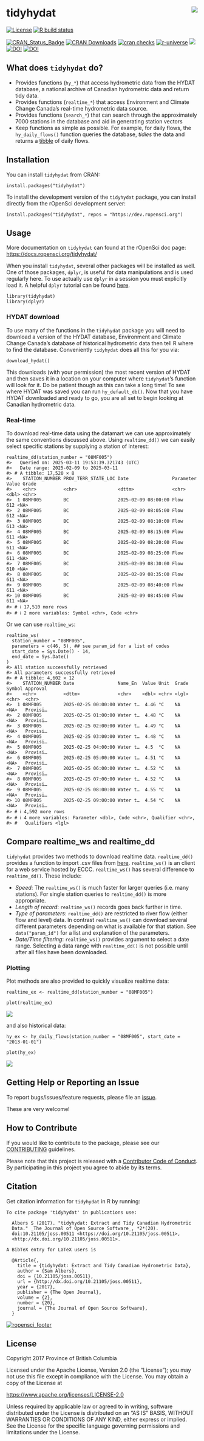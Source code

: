 <!-- README.md is generated from README.Rmd. Please edit that file -->

# tidyhydat <img src="man/figures/logo.png" align="right" />

<!-- badges: start -->

[![License](https://img.shields.io/badge/License-Apache%202.0-blue.svg)](https://opensource.org/license/apache-2-0)
[![R build
status](https://github.com/ropensci/tidyhydat/workflows/R-CMD-check/badge.svg)](https://github.com/ropensci/tidyhydat/actions)

[![CRAN\_Status\_Badge](https://www.r-pkg.org/badges/version/tidyhydat)](https://cran.r-project.org/package=tidyhydat)
[![CRAN
Downloads](https://cranlogs.r-pkg.org/badges/tidyhydat?color=brightgreen)](https://CRAN.R-project.org/package=tidyhydat)
[![cran
checks](https://badges.cranchecks.info/worst/tidyhydat.svg)](https://cran.r-project.org/web/checks/check_results_tidyhydat.html)
[![r-universe](https://ropensci.r-universe.dev/badges/tidyhydat)](https://ropensci.r-universe.dev/builds)
[![](http://badges.ropensci.org/152_status.svg)](https://github.com/ropensci/software-review/issues/152)
[![DOI](http://joss.theoj.org/papers/10.21105/joss.00511/status.svg)](https://doi.org/10.21105/joss.00511)
[![DOI](https://zenodo.org/badge/100978874.svg)](https://zenodo.org/badge/latestdoi/100978874)
<!-- badges: end -->

## What does `tidyhydat` do?

-   Provides functions (`hy_*`) that access hydrometric data from the
    HYDAT database, a national archive of Canadian hydrometric data and
    return tidy data.
-   Provides functions (`realtime_*`) that access Environment and
    Climate Change Canada’s real-time hydrometric data source.
-   Provides functions (`search_*`) that can search through the
    approximately 7000 stations in the database and aid in generating
    station vectors
-   Keep functions as simple as possible. For example, for daily flows,
    the `hy_daily_flows()` function queries the database, *tidies* the
    data and returns a [tibble](https://tibble.tidyverse.org/) of daily
    flows.

## Installation

You can install `tidyhydat` from CRAN:

    install.packages("tidyhydat")

To install the development version of the `tidyhydat` package, you can
install directly from the rOpenSci development server:

    install.packages("tidyhydat", repos = "https://dev.ropensci.org")

## Usage

More documentation on `tidyhydat` can found at the rOpenSci doc page:
<https://docs.ropensci.org/tidyhydat/>

When you install `tidyhydat`, several other packages will be installed
as well. One of those packages, `dplyr`, is useful for data
manipulations and is used regularly here. To use actually use `dplyr` in
a session you must explicitly load it. A helpful `dplyr` tutorial can be
found
[here](https://cran.r-project.org/package=dplyr/vignettes/dplyr.html).

    library(tidyhydat)
    library(dplyr)

### HYDAT download

To use many of the functions in the `tidyhydat` package you will need to
download a version of the HYDAT database, Environment and Climate Change
Canada’s database of historical hydrometric data then tell R where to
find the database. Conveniently `tidyhydat` does all this for you via:

    download_hydat()

This downloads (with your permission) the most recent version of HYDAT
and then saves it in a location on your computer where `tidyhydat`’s
function will look for it. Do be patient though as this can take a long
time! To see where HYDAT was saved you can run `hy_default_db()`. Now
that you have HYDAT downloaded and ready to go, you are all set to begin
looking at Canadian hydrometric data.

### Real-time

To download real-time data using the datamart we can use approximately
the same conventions discussed above. Using `realtime_dd()` we can
easily select specific stations by supplying a station of interest:

    realtime_dd(station_number = "08MF005")
    #>   Queried on: 2025-03-11 19:53:39.321743 (UTC)
    #>   Date range: 2025-02-09 to 2025-03-11 
    #> # A tibble: 17,520 × 8
    #>    STATION_NUMBER PROV_TERR_STATE_LOC Date                Parameter Value Grade
    #>    <chr>          <chr>               <dttm>              <chr>     <dbl> <chr>
    #>  1 08MF005        BC                  2025-02-09 08:00:00 Flow        612 <NA> 
    #>  2 08MF005        BC                  2025-02-09 08:05:00 Flow        612 <NA> 
    #>  3 08MF005        BC                  2025-02-09 08:10:00 Flow        613 <NA> 
    #>  4 08MF005        BC                  2025-02-09 08:15:00 Flow        611 <NA> 
    #>  5 08MF005        BC                  2025-02-09 08:20:00 Flow        611 <NA> 
    #>  6 08MF005        BC                  2025-02-09 08:25:00 Flow        611 <NA> 
    #>  7 08MF005        BC                  2025-02-09 08:30:00 Flow        610 <NA> 
    #>  8 08MF005        BC                  2025-02-09 08:35:00 Flow        611 <NA> 
    #>  9 08MF005        BC                  2025-02-09 08:40:00 Flow        611 <NA> 
    #> 10 08MF005        BC                  2025-02-09 08:45:00 Flow        611 <NA> 
    #> # ℹ 17,510 more rows
    #> # ℹ 2 more variables: Symbol <chr>, Code <chr>

Or we can use `realtime_ws`:

    realtime_ws(
      station_number = "08MF005",
      parameters = c(46, 5), ## see param_id for a list of codes
      start_date = Sys.Date() - 14,
      end_date = Sys.Date()
    )
    #> All station successfully retrieved
    #> All parameters successfully retrieved
    #> # A tibble: 4,602 × 12
    #>    STATION_NUMBER Date                Name_En  Value Unit  Grade Symbol Approval
    #>    <chr>          <dttm>              <chr>    <dbl> <chr> <lgl> <chr>  <chr>   
    #>  1 08MF005        2025-02-25 00:00:00 Water t…  4.46 °C    NA    <NA>   Provisi…
    #>  2 08MF005        2025-02-25 01:00:00 Water t…  4.48 °C    NA    <NA>   Provisi…
    #>  3 08MF005        2025-02-25 02:00:00 Water t…  4.49 °C    NA    <NA>   Provisi…
    #>  4 08MF005        2025-02-25 03:00:00 Water t…  4.48 °C    NA    <NA>   Provisi…
    #>  5 08MF005        2025-02-25 04:00:00 Water t…  4.5  °C    NA    <NA>   Provisi…
    #>  6 08MF005        2025-02-25 05:00:00 Water t…  4.51 °C    NA    <NA>   Provisi…
    #>  7 08MF005        2025-02-25 06:00:00 Water t…  4.52 °C    NA    <NA>   Provisi…
    #>  8 08MF005        2025-02-25 07:00:00 Water t…  4.52 °C    NA    <NA>   Provisi…
    #>  9 08MF005        2025-02-25 08:00:00 Water t…  4.55 °C    NA    <NA>   Provisi…
    #> 10 08MF005        2025-02-25 09:00:00 Water t…  4.54 °C    NA    <NA>   Provisi…
    #> # ℹ 4,592 more rows
    #> # ℹ 4 more variables: Parameter <dbl>, Code <chr>, Qualifier <chr>,
    #> #   Qualifiers <lgl>

## Compare realtime\_ws and realtime\_dd

`tidyhydat` provides two methods to download realtime data.
`realtime_dd()` provides a function to import .csv files from
[here](https://dd.weather.gc.ca/hydrometric/csv/). `realtime_ws()` is an
client for a web service hosted by ECCC. `realtime_ws()` has several
difference to `realtime_dd()`. These include:

-   *Speed*: The `realtime_ws()` is much faster for larger queries
    (i.e. many stations). For single station queries to `realtime_dd()`
    is more appropriate.
-   *Length of record*: `realtime_ws()` records goes back further in
    time.
-   *Type of parameters*: `realtime_dd()` are restricted to river flow
    (either flow and level) data. In contrast `realtime_ws()` can
    download several different parameters depending on what is available
    for that station. See `data("param_id")` for a list and explanation
    of the parameters.
-   *Date/Time filtering*: `realtime_ws()` provides argument to select a
    date range. Selecting a data range with `realtime_dd()` is not
    possible until after all files have been downloaded.

### Plotting

Plot methods are also provided to quickly visualize realtime data:

    realtime_ex <- realtime_dd(station_number = "08MF005")

    plot(realtime_ex)

![](man/figures/README-unnamed-chunk-8-1.png)

and also historical data:

    hy_ex <- hy_daily_flows(station_number = "08MF005", start_date = "2013-01-01")

    plot(hy_ex)

![](man/figures/README-unnamed-chunk-9-1.png)

## Getting Help or Reporting an Issue

To report bugs/issues/feature requests, please file an
[issue](https://github.com/ropensci/tidyhydat/issues/).

These are very welcome!

## How to Contribute

If you would like to contribute to the package, please see our
[CONTRIBUTING](https://github.com/ropensci/tidyhydat/blob/master/CONTRIBUTING.md)
guidelines.

Please note that this project is released with a [Contributor Code of
Conduct](https://github.com/ropensci/tidyhydat/blob/master/CODE_OF_CONDUCT.md).
By participating in this project you agree to abide by its terms.

## Citation

Get citation information for `tidyhydat` in R by running:

    To cite package 'tidyhydat' in publications use:

      Albers S (2017). "tidyhydat: Extract and Tidy Canadian Hydrometric
      Data." _The Journal of Open Source Software_, *2*(20).
      doi:10.21105/joss.00511 <https://doi.org/10.21105/joss.00511>,
      <http://dx.doi.org/10.21105/joss.00511>.

    A BibTeX entry for LaTeX users is

      @Article{,
        title = {tidyhydat: Extract and Tidy Canadian Hydrometric Data},
        author = {Sam Albers},
        doi = {10.21105/joss.00511},
        url = {http://dx.doi.org/10.21105/joss.00511},
        year = {2017},
        publisher = {The Open Journal},
        volume = {2},
        number = {20},
        journal = {The Journal of Open Source Software},
      }

[![ropensci\_footer](https://ropensci.org/public_images/ropensci_footer.png)](https://ropensci.org)

## License

Copyright 2017 Province of British Columbia

Licensed under the Apache License, Version 2.0 (the “License”); you may
not use this file except in compliance with the License. You may obtain
a copy of the License at

<https://www.apache.org/licenses/LICENSE-2.0>

Unless required by applicable law or agreed to in writing, software
distributed under the License is distributed on an “AS IS” BASIS,
WITHOUT WARRANTIES OR CONDITIONS OF ANY KIND, either express or implied.
See the License for the specific language governing permissions and
limitations under the License.

